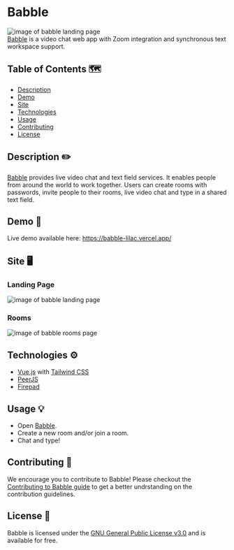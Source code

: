 # Babble
![image of babble landing page]() <br />
[Babble](https://babble-lilac.vercel.app/) is a video chat web app with Zoom integration and synchronous text workspace support.

## Table of Contents 🗺️
* [Description](#description)
* [Demo](#demo)
* [Site](#site)
* [Technologies](#technologies)
* [Usage](#usage)
* [Contributing](#contributing)
* [License](#license)

## Description ✏️
[Babble](https://babble-lilac.vercel.app/) provides live video chat and text field services. It enables people from around the world to work together. Users can create rooms with passwords, invite people to their rooms, live video chat and type in a shared text field.

## Demo 💾
Live demo available here: https://babble-lilac.vercel.app/

## Site 🖥️

### Landing Page
![image of babble landing page]()

### Rooms
![image of babble rooms page]()

## Technologies ⚙️
* [Vue.js](https://vuejs.org/) with [Tailwind CSS](https://tailwindcss.com/)
* [PeerJS](https://peerjs.com/)
* [Firepad](https://firepad.io/)

## Usage 💡
* Open [Babble](https://babble-lilac.vercel.app/).
* Create a new room and/or join a room.
* Chat and type!

## Contributing 💬
We encourage you to contribute to Babble! Please checkout the [Contributing to Babble guide](/CONTRIBUTING.md) to get a better undrstanding on the contribution guidelines.

## License 📝
Babble is licensed under the [GNU General Public License v3.0](/LICENSE) and is available for free.
